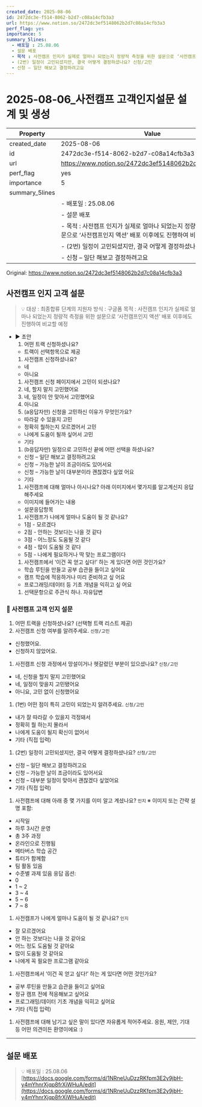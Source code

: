 ```yaml
---
created_date: 2025-08-06
id: 2472dc3e-f514-8062-b2d7-c08a14cfb3a3
url: https://www.notion.so/2472dc3ef5148062b2d7c08a14cfb3a3
perf_flag: yes
importance: 5
summary_5lines:
  - 배포일 : 25.08.06
  - 설문 배포
  - 목적 : 사전캠프 인지가 실제로 얼마나 되었는지 정량적 측정을 위한 설문으로 ‘사전캠프인지 액션’ 배포 이후에도 진행하여 비교할 예정
  - (2번) 일정이 고민되셨지만, 결국 어떻게 결정하셨나요? 신청/고민
  - 신청 – 일단 해보고 결정하려고요
---
```


# 2025-08-06_사전캠프 고객인지설문 설계 및 생성

| Property | Value |
| --- | --- |
| created_date | 2025-08-06 |
| id | 2472dc3e-f514-8062-b2d7-c08a14cfb3a3 |
| url | https://www.notion.so/2472dc3ef5148062b2d7c08a14cfb3a3 |
| perf_flag | yes |
| importance | 5 |
| summary_5lines | |
|  | - 배포일 : 25.08.06 |
|  | - 설문 배포 |
|  | - 목적 : 사전캠프 인지가 실제로 얼마나 되었는지 정량적 측정을 위한 설문으로 ‘사전캠프인지 액션’ 배포 이후에도 진행하여 비교할 예정 |
|  | - (2번) 일정이 고민되셨지만, 결국 어떻게 결정하셨나요? 신청/고민 |
|  | - 신청 – 일단 해보고 결정하려고요 |

Original: https://www.notion.so/2472dc3ef5148062b2d7c08a14cfb3a3

## 사전캠프 인지 고객 설문
> 💡 대상 : 최종합류 단계의 지원자
  방식 : 구글폼
  목적 : 사전캠프 인지가 실제로 얼마나 되었는지 정량적 측정을 위한 설문으로 ‘사전캠프인지 액션’ 배포 이후에도 진행하여 비교할 예정
- ▶ 초안
  1. 어떤 트랙 신청하셨나요?
    - 트랙이 선택항목으로 제공
  1. 사전캠프 신청하셨나요?
    - 네
    - 아니요
  1. 사전캠프 신청 페이지에서 고민이 되셨나요?
    1. 네, 할지 말지 고민했어요
    1. 네, 일정이 안 맞아서 고민했어요
    1. 아니요
  1. (a응답자만) 신청을 고민하신 이유가 무엇인가요?
    - 따라갈 수 있을지 고민
    - 정확히 뭘하는지 모르겠어서 고민
    - 나에게 도움이 될까 싶어서 고민
    - 기타
  1. (b응답자만) 일정으로 고민하신 끝에 어떤 선택을 하셨나요?
    - 신청 – 일단 해보고 결정하려고요
    - 신청 – 가능한 날이 조금이라도 있어서요
    - 신청 – 가능한 날이 대부분이라 괜찮겠다 싶었
어요
    - 기타
  1. 사전캠프에 대해 얼마나 아시나요? 아래 이미지에서 몇가지를 알고계신지 응답해주세요
    - 이미지에 들어가는 내용
    - 설문응답항목
  1. 사전캠프가 나에게 얼마나 도움이 될 것 같나요?
    - 1점 - 모르겠다
    - 2점 - 안하는 것보다는 나을 것 같다
    - 3점 - 어느정도 도움될 것 같다
    - 4점 - 많이 도움될 것 같다
    - 5점 - 나에게 필요하거나 딱 맞는 프로그램이다
  1. 사전캠프에서 ‘이건 꼭 얻고 싶다!’ 하는 게 있다면 어떤 것인가요?
    - 학습 루틴을 만들고 공부 습관을 들이고 싶어요
    - 캠프 학습에 적응하거나 미리 준비하고 싶
어요
    - 프로그래밍/데이터 등 기초 개념을 익히고 싶
어요
  1. 선택문항으로 주관식 하나. 자유답변

### 📝 사전캠프 고객 인지 설문
1. 어떤 트랙을 신청하셨나요?
  (선택형 트랙 리스트 제공)
2. 사전캠프 신청 여부를 알려주세요. `신청/고민`
  - 신청했어요.
  - 신청하지 않았어요.
1. 사전캠프 신청 과정에서 망설이거나 헷갈렸던 부분이 있으셨나요? `신청/고민`
  - 네, 신청을 할지 말지 고민했어요
  - 네, 일정이 맞을지 고민됐어요
  - 아니요, 고민 없이 신청했어요
1. (1번) 어떤 점이 특히 고민이 되었는지 알려주세요. `신청/고민`
  - 내가 잘 따라갈 수 있을지 걱정돼서
  - 정확히 뭘 하는지 몰라서
  - 나에게 도움이 될지 확신이 없어서
  - 기타 (직접 입력)
1. (2번) 일정이 고민되셨지만, 결국 어떻게 결정하셨나요? `신청/고민`
  - 신청 – 일단 해보고 결정하려고요
  - 신청 – 가능한 날이 조금이라도 있어서요
  - 신청 – 대부분 일정이 맞아서 괜찮겠다 싶었어요
  - 기타 (직접 입력)
1. 사전캠프에 대해 아래 중 몇 가지를 이미 알고 계셨나요? `인지`
  ※ 이미지 또는 간략 설명 포함:
  - 시작일
  - 하루 3시간 운영
  - 총 3주 과정
  - 온라인으로 진행됨
  - 메타버스 학습 공간
  - 튜터가 함께함
  - 팀 활동 있음
  - 수준별 과제 있음
  응답 옵션:
  - 0
  - 1 ~ 2
  - 3 ~ 4
  - 5 ~ 6
  - 7 ~ 8
1. 사전캠프가 나에게 얼마나 도움이 될 것 같나요? `인지`
  - 잘 모르겠어요
  - 안 하는 것보다는 나을 것 같아요
  - 어느 정도 도움될 것 같아요
  - 많이 도움될 것 같아요
  - 나에게 꼭 필요한 프로그램 같아요
1. 사전캠프에서 ‘이건 꼭 얻고 싶다!’ 하는 게 있다면 어떤 것인가요?
  - 공부 루틴을 만들고 습관을 들이고 싶어요
  - 정규 캠프 전에 적응해보고 싶어요
  - 프로그래밍/데이터 기초 개념을 익히고 싶어요
  - 기타 (직접 입력)
1. 사전캠프에 대해 남기고 싶은 말이 있다면 자유롭게 적어주세요.
응원, 제안, 기대 등 어떤 의견이든 환영이에요 :)

---

## 설문 배포
> 💡 배포일 : 25.08.06
[https://docs.google.com/forms/d/1NRneUuDzzRKfpm3E2y9jbH-y4mYhnrXjqp8frXiWHuA/edit](https://docs.google.com/forms/d/1NRneUuDzzRKfpm3E2y9jbH-y4mYhnrXjqp8frXiWHuA/edit)
